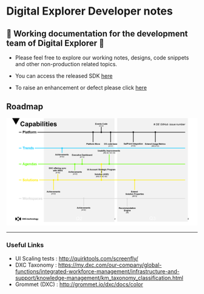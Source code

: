 # Digital Explorer Developer notes

## :pencil: Working documentation for the development team of Digital Explorer :pencil: 

- Please feel free to explore our working notes, designs, code snippets and other non-production related topics.

- You can access the released SDK [here](https://github.dxc.com/DigitalExplorer/Digital-Explorer-Specs)

- To raise an enhancement or defect please click [here](https://github.dxc.com/DigitalExplorer/Digital-Explorer-Specs/issues)

## Roadmap

![](roadmap.png)

---

### Useful Links

- UI Scaling tests : http://quirktools.com/screenfly/
- DXC Taxonomy : https://my.dxc.com/our-company/global-functions/integrated-workforce-management/infrastructure-and-support/knowledge-management/km_taxonomy_classification.html
- Grommet (DXC) : http://grommet.io/dxc/docs/color 


